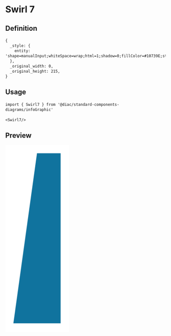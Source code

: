 # Swirl 7

## Definition

```
{
  _style: { 
    entity: 'shape=manualInput;whiteSpace=wrap;html=1;shadow=0;fillColor=#10739E;strokeColor=none;fontSize=12;fontColor=#FFFFFF;align=center;direction=north;flipV=1;rounded=0;',
  },
  _original_width: 0,
  _original_height: 215,
}
```

## Usage

```
import { Swirl7 } from '@diac/standard-components-diagrams/infoGraphic'

<Swirl7/>
```

## Preview

<img src="./swirl-7.png" width="200"/>
